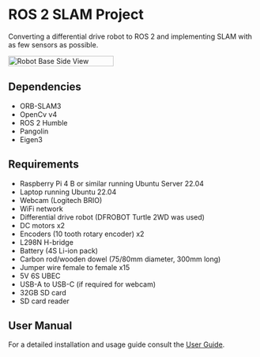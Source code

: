 # ROS 2 SLAM Project
Converting a differential drive robot to ROS 2 and implementing SLAM with as few sensors as possible.

<div style="display: flex; justify-content: space-between;">
  <img src="https://github.com/user-attachments/assets/ffbd1a9c-8ed7-4ff4-92c9-08b66369995b" alt="Robot Base Side View" style="width: 65%;">
</div>

## Dependencies
- ORB-SLAM3
- OpenCv v4
- ROS 2 Humble
- Pangolin
- Eigen3

## Requirements
- Raspberry Pi 4 B or similar running Ubuntu Server 22.04
- Laptop running Ubuntu 22.04
- Webcam (Logitech BRIO)
- WiFi network
- Differential drive robot (DFROBOT Turtle 2WD was used)
- DC motors x2
- Encoders (10 tooth rotary encoder) x2
- L298N H-bridge
- Battery (4S Li-ion pack)
- Carbon rod/wooden dowel (75/80mm diameter, 300mm long)
- Jumper wire female to female x15
- 5V 6S UBEC
- USB-A to USB-C (if required for webcam)
- 32GB SD card
- SD card reader

## User Manual
For a detailed installation and usage guide consult the [User Guide](https://github.com/JosephStew-art/ROS2-SLAM-PROJECT/blob/main/Docs/User%20Guide.md).
